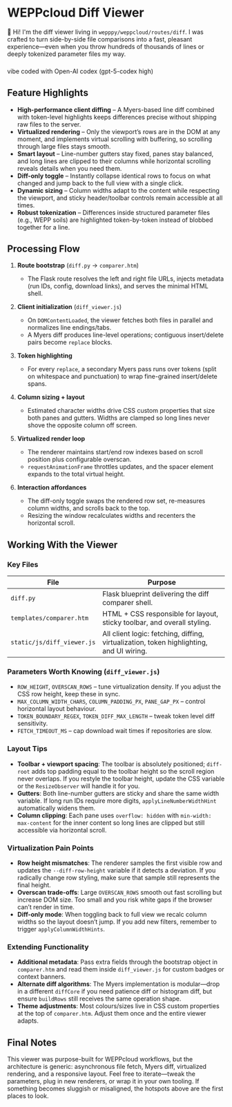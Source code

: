 # WEPPcloud Diff Viewer

👋 Hi! I'm the diff viewer living in `wepppy/weppcloud/routes/diff`. I was crafted to turn side-by-side file comparisons into a fast, pleasant experience—even when you throw hundreds of thousands of lines or deeply tokenized parameter files my way.

###

vibe coded with Open-AI codex (gpt-5-codex high)

## Feature Highlights

- **High-performance client diffing** – A Myers-based line diff combined with token-level highlights keeps differences precise without shipping raw files to the server.
- **Virtualized rendering** – Only the viewport’s rows are in the DOM at any moment, and implements virtual scrolling with buffering, so scrolling through large files stays smooth.
- **Smart layout** – Line-number gutters stay fixed, panes stay balanced, and long lines are clipped to their columns while horizontal scrolling reveals details when you need them.
- **Diff-only toggle** – Instantly collapse identical rows to focus on what changed and jump back to the full view with a single click.
- **Dynamic sizing** – Column widths adapt to the content while respecting the viewport, and sticky header/toolbar controls remain accessible at all times.
- **Robust tokenization** – Differences inside structured parameter files (e.g., WEPP soils) are highlighted token-by-token instead of blobbed together for a line.

## Processing Flow

1. **Route bootstrap** (`diff.py` → `comparer.htm`)
   - The Flask route resolves the left and right file URLs, injects metadata (run IDs, config, download links), and serves the minimal HTML shell.

2. **Client initialization** (`diff_viewer.js`)
   - On `DOMContentLoaded`, the viewer fetches both files in parallel and normalizes line endings/tabs.  
   - A Myers diff produces line-level operations; contiguous insert/delete pairs become `replace` blocks.

3. **Token highlighting**
   - For every `replace`, a secondary Myers pass runs over tokens (split on whitespace and punctuation) to wrap fine-grained insert/delete spans.

4. **Column sizing + layout**
   - Estimated character widths drive CSS custom properties that size both panes and gutters. Widths are clamped so long lines never shove the opposite column off screen.

5. **Virtualized render loop**
   - The renderer maintains start/end row indexes based on scroll position plus configurable overscan.  
   - `requestAnimationFrame` throttles updates, and the spacer element expands to the total virtual height.

6. **Interaction affordances**
   - The diff-only toggle swaps the rendered row set, re-measures column widths, and scrolls back to the top.  
   - Resizing the window recalculates widths and recenters the horizontal scroll.

## Working With the Viewer

### Key Files

| File | Purpose |
| --- | --- |
| `diff.py` | Flask blueprint delivering the diff comparer shell. |
| `templates/comparer.htm` | HTML + CSS responsible for layout, sticky toolbar, and overall styling. |
| `static/js/diff_viewer.js` | All client logic: fetching, diffing, virtualization, token highlighting, and UI wiring. |

### Parameters Worth Knowing (`diff_viewer.js`)

- `ROW_HEIGHT`, `OVERSCAN_ROWS` – tune virtualization density. If you adjust the CSS row height, keep these in sync.
- `MAX_COLUMN_WIDTH_CHARS`, `COLUMN_PADDING_PX`, `PANE_GAP_PX` – control horizontal layout behaviour.
- `TOKEN_BOUNDARY_REGEX`, `TOKEN_DIFF_MAX_LENGTH` – tweak token level diff sensitivity.
- `FETCH_TIMEOUT_MS` – cap download wait times if repositories are slow.

### Layout Tips

- **Toolbar + viewport spacing**: The toolbar is absolutely positioned; `diff-root` adds top padding equal to the toolbar height so the scroll region never overlaps. If you restyle the toolbar height, update the CSS variable or the `ResizeObserver` will handle it for you.
- **Gutters**: Both line-number gutters are sticky and share the same width variable. If long run IDs require more digits, `applyLineNumberWidthHint` automatically widens them.
- **Column clipping**: Each pane uses `overflow: hidden` with `min-width: max-content` for the inner content so long lines are clipped but still accessible via horizontal scroll.

### Virtualization Pain Points

- **Row height mismatches**: The renderer samples the first visible row and updates the `--diff-row-height` variable if it detects a deviation. If you radically change row styling, make sure that sample still represents the final height.
- **Overscan trade-offs**: Large `OVERSCAN_ROWS` smooth out fast scrolling but increase DOM size. Too small and you risk white gaps if the browser can’t render in time.
- **Diff-only mode**: When toggling back to full view we recalc column widths so the layout doesn’t jump. If you add new filters, remember to trigger `applyColumnWidthHints`.

### Extending Functionality

- **Additional metadata**: Pass extra fields through the bootstrap object in `comparer.htm` and read them inside `diff_viewer.js` for custom badges or context banners.
- **Alternate diff algorithms**: The Myers implementation is modular—drop in a different `diffCore` if you need patience diff or histogram diff, but ensure `buildRows` still receives the same operation shape.
- **Theme adjustments**: Most colours/sizes live in CSS custom properties at the top of `comparer.htm`. Adjust them once and the entire viewer adapts.

## Final Notes

This viewer was purpose-built for WEPPcloud workflows, but the architecture is generic: asynchronous file fetch, Myers diff, virtualized rendering, and a responsive layout. Feel free to iterate—tweak the parameters, plug in new renderers, or wrap it in your own tooling. If something becomes sluggish or misaligned, the hotspots above are the first places to look.
